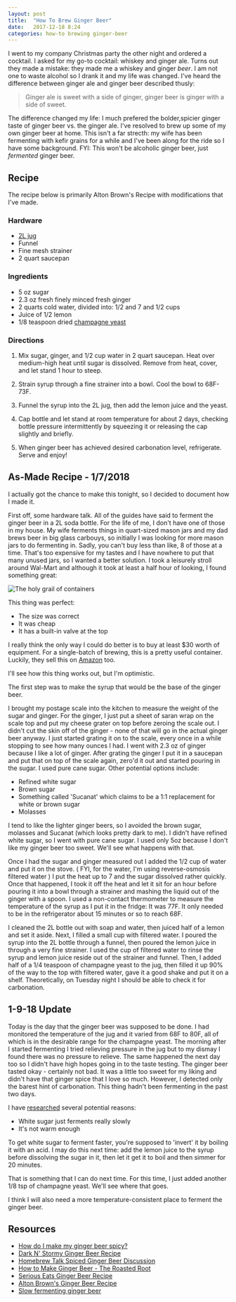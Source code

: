 ```yaml
---
layout: post
title:  "How To Brew Ginger Beer"
date:   2017-12-18 8:24
categories: how-to brewing ginger-beer
---
```


I went to my company Christmas party the other night and ordered a cocktail. I asked for my go-to cocktail: whiskey and ginger ale. Turns out they made a mistake: they made me a whiskey and ginger *beer*. I am not one to waste alcohol so I drank it and my life was changed. I've heard the difference between ginger ale and ginger beer described thusly:

> Ginger ale is sweet with a side of ginger, ginger beer is ginger with a side of sweet.

The difference changed my life: I much prefered the bolder,spicier ginger taste of ginger beer vs. the ginger ale. I've resolved to brew up some of my own ginger beer at home. This isn't a far strecth: my wife has been fermenting with kefir grains for a while and I've been along for the ride so I have some background. FYI: This won't be alcoholic ginger beer, just *fermented* ginger beer. 

## Recipe ##

The recipe below is primarily Alton Brown's Recipe with modifications that I've made.

### Hardware ###

* [2L jug](http://amzn.to/2CTdVUh)
* Funnel
* Fine mesh strainer
* 2 quart saucepan

### Ingredients ###

* 5 oz sugar
* 2.3 oz fresh finely minced fresh ginger
* 2 quarts cold water, divided into: 1/2 and 7 and 1/2 cups
* Juice of 1/2 lemon
* 1/8 teaspoon dried [champagne yeast](http://amzn.to/2zjUDVa)

### Directions ###

1. Mix sugar, ginger, and 1/2 cup water in 2 quart saucepan. Heat over medium-high heat until sugar is dissolved. Remove from heat, cover, and let stand 1 hour to steep.

2. Strain syrup through a fine strainer into a bowl. Cool the bowl to 68F-73F. 

3. Funnel the syrup into the 2L jug, then add the lemon juice and the yeast.

4. Cap bottle and let stand at room temperature for about 2 days, checking bottle pressure intermittently by squeezing it or releasing the cap slightly and briefly.

5. When ginger beer has achieved desired carbonation level, refrigerate. Serve and enjoy!

## As-Made Recipe - 1/7/2018 ##

I actually got the chance to make this tonight, so I decided to document how I made it.

First off, some hardware talk. All of the guides have said to ferment the ginger beer in a 2L soda bottle. For the life of me, I don't have one of those in my house. My wife ferments things in quart-sized mason jars and my dad brews beer in big glass carbouys, so initially I was looking for more mason jars to do fermenting in. Sadly, you can't buy less than like, 8 of those at a time. That's too expensive for my tastes and I have nowhere to put that many unused jars, so I wanted a better solution. I took a leisurely stroll around Wal-Mart and although it took at least a half hour of looking, I found something great:

![The holy grail of containers]({{site.basepath}}/img/IMG_20180107_203559023.jpg)

This thing was perfect:

* The size was correct
* It was cheap
* It has a built-in valve at the top 

I really think the only way I could do better is to buy at least $30 worth of equipment. For a single-batch of brewing, this is a pretty useful container. Luckily, they sell this on [Amazon](http://amzn.to/2CTdVUh) too.

I'll see how this thing works out, but I'm optimistic.

The first step was to make the syrup that would be the base of the ginger beer.

I brought my postage scale into the kitchen to measure the weight of the sugar and ginger. For the ginger, I just put a sheet of saran wrap on the scale top and put my cheese grater on top before zeroing the scale out.  I didn't cut the skin off of the ginger - none of that will go in the actual ginger beer anyway. I just started grating it on to the scale, every once in a while stopping to see how many ounces I had. I went with 2.3 oz of ginger because I like a lot of ginger. After grating the ginger I put it in a saucepan and put that on top of the scale again, zero'd it out and started pouring in the sugar. I used pure cane sugar. Other potential options include:

* Refined white sugar
* Brown sugar
* Something called 'Sucanat' which claims to be a 1:1 replacement for white or brown sugar
* Molasses

I tend to like the lighter ginger beers, so I avoided the brown sugar, molasses and Sucanat (which looks pretty dark to me). I didn't have refined white sugar, so I went with pure cane sugar. I used only 5oz because I don't like my ginger beer too sweet. We'll see what happens with that. 

Once I had the sugar and ginger measured out I added the 1/2 cup of water and put it on the stove. ( FYI, for the water, I'm using reverse-osmosis filtered water ) I put the heat up to 7 and the sugar dissolved rather quickly. Once that happened, I took it off the heat and let it sit for an hour before pouring it into a bowl through a strainer and mashing the liquid out of the ginger with a spoon. I used a non-contact thermometer to measure the temperature of the syrup as I put it in the fridge: It was 77F. It only needed to be in the refrigerator about 15 minutes or so to reach 68F. 

I cleaned the 2L bottle out with soap and water, then juiced half of a lemon and set it aside. Next, I filled a small cup with filtered water. I poured the syrup into the 2L bottle through a funnel, then poured the lemon juice in through a very fine strainer. I used the cup of filtered water to rinse the syrup and lemon juice reside out of the strainer and funnel. Then, I added half of a 1/4 teaspoon of champagne yeast to the jug, then filled it up 90% of the way to the top with filtered water, gave it a good shake and put it on a shelf. Theoretically, on Tuesday night I should be able to check it for carbonation.

## 1-9-18 Update ##

Today is the day that the ginger beer was supposed to be done. I had monitored the temperature of the jug and it varied from 68F to 80F, all of which is in the desirable range for the champagne yeast. The morning after I started fermenting I tried relieving pressure in the jug but to my dismay I found there was no pressure to relieve. The same happened the next day too so I didn't have high hopes going in to the taste testing.
The ginger beer tasted okay - certainly not bad. It was a little too sweet for my liking and didn't have that ginger spice that I love so much. However, I detected only the barest hint of carbonation. This thing hadn't been fermenting in the past two days. 

I have [researched](https://www.homebrewtalk.com/forum/threads/help-ginger-ale-fermenting-slow.211632/) several potential reasons:

* White sugar just ferments really slowly
* It's not warm enough

To get white sugar to ferment faster, you're supposed to 'invert' it by boiling it with an acid. I may do this next time: add the lemon juice to the syrup before dissolving the sugar in it, then let it get it to boil and then simmer for 20 minutes.

That is something that I can do next time. For this time, I just added another 1/8 tsp of champagne yeast. We'll see where that goes.

I think I will also need a more temperature-consistent place to ferment the ginger beer.

## Resources ##

* [How do I make my ginger beer spicy?](https://homebrew.stackexchange.com/q/7713)
* [ Dark N' Stormy Ginger Beer Recipe](http://www.foodrepublic.com/2014/05/13/d-i-y-dark-n-stormy-how-to-make-homemade-ginger-beer/)
* [Homebrew Talk Spiced Ginger Beer Discussion](https://www.homebrewtalk.com/forum/threads/spiced-ginger-beer.72301/)
* [How to Make Ginger Beer - The Roasted Root](https://www.theroastedroot.net/how-to-make-ginger-beer/)
* [Serious Eats Ginger Beer Recipe](http://www.seriouseats.com/recipes/2012/01/homebrewing-recipe-how-to-brew-ginger-beer-at-home.html)
* [Alton Brown's Ginger Beer Recipe](http://www.foodnetwork.com/recipes/alton-brown/ginger-ale-recipe-1944722)
* [Slow fermenting ginger beer](https://www.homebrewtalk.com/forum/threads/help-ginger-ale-fermenting-slow.211632/)


